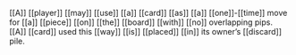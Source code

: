 [[A]] [[player]] [[may]] [[use]] [[a]] [[card]] [[as]] [[a]] [[one]]-[[time]] move for [[a]] [[piece]] [[on]] [[the]] [[board]] [[with]] [[no]] overlapping pips. [[A]] [[card]] used this [[way]] [[is]] [[placed]] [[in]] its owner’s [[discard]] pile.
